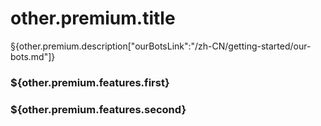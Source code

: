 # other.premium.title

§{other.premium.description["ourBotsLink":"/zh-CN/getting-started/our-bots.md"]}

### \${other.premium.features.first}

### \${other.premium.features.second}
